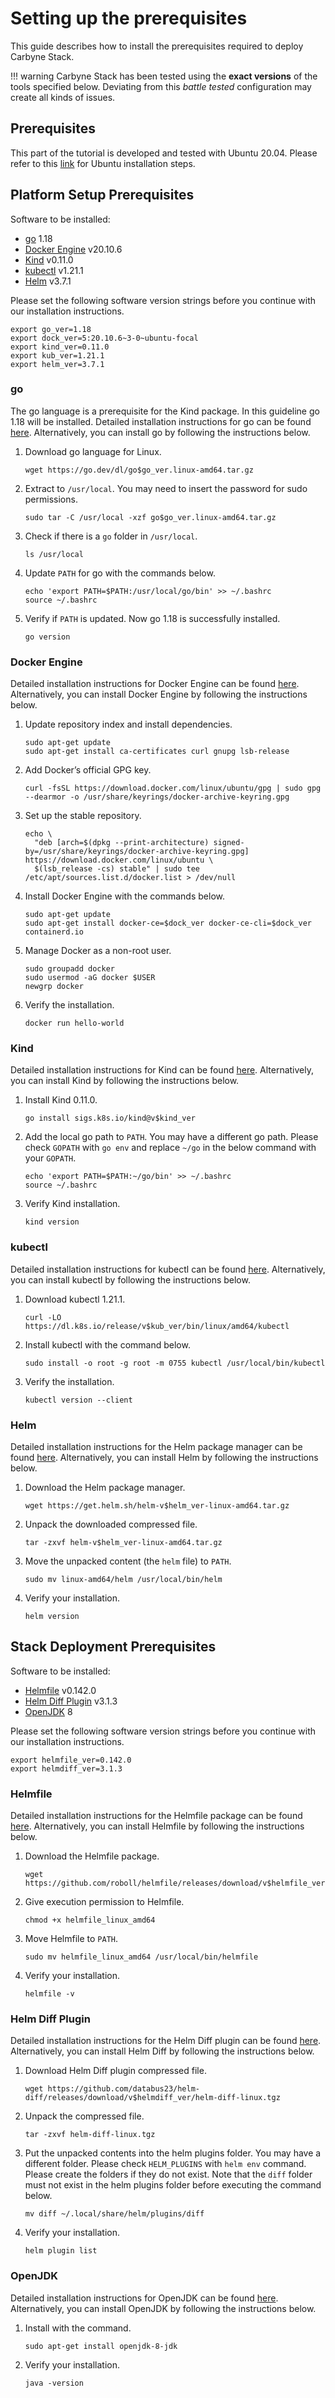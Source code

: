 # Setting up the prerequisites

This guide describes how to install the prerequisites required to deploy
Carbyne Stack.

!!! warning
    Carbyne Stack has been tested using the **exact versions** of the tools
    specified below. Deviating from this _battle tested_ configuration may
    create all kinds of issues.

## Prerequisites

This part of the tutorial is developed and tested with Ubuntu 20.04.
Please refer to this [link](https://ubuntu.com/tutorials/install-ubuntu-desktop)
for Ubuntu installation steps.

## Platform Setup Prerequisites

Software to be installed:

- [go](https://go.dev/doc/install) 1.18
- [Docker Engine](https://docs.docker.com/engine/install/ubuntu/) v20.10.6
- [Kind](https://kind.sigs.k8s.io/) v0.11.0
- [kubectl](https://kubernetes.io/docs/tasks/tools/install-kubectl-linux/) v1.21.1
- [Helm](https://helm.sh/docs/intro/install/) v3.7.1

Please set the following software version strings before you continue with our
installation instructions.

```shell
export go_ver=1.18
export dock_ver=5:20.10.6~3-0~ubuntu-focal
export kind_ver=0.11.0
export kub_ver=1.21.1
export helm_ver=3.7.1
```

### go

The go language is a prerequisite for the Kind package.
In this guideline go 1.18 will be installed.
Detailed installation instructions for go can be found [here](https://go.dev/doc/install).
Alternatively, you can install go by following the instructions below.

1. Download go language for Linux.

    ```shell
    wget https://go.dev/dl/go$go_ver.linux-amd64.tar.gz
    ```

2. Extract to `/usr/local`. You may need to insert the password for sudo permissions.

    ```shell
    sudo tar -C /usr/local -xzf go$go_ver.linux-amd64.tar.gz
    ```

3. Check if there is a `go` folder in `/usr/local`.

    ```shell
    ls /usr/local
    ```

4. Update `PATH` for go with the commands below.

    ```shell
    echo 'export PATH=$PATH:/usr/local/go/bin' >> ~/.bashrc
    source ~/.bashrc
    ```

5. Verify if `PATH` is updated. Now go 1.18 is successfully installed.

    ```shell
    go version
    ```

### Docker Engine

Detailed installation instructions for Docker Engine can be found
[here](https://docs.docker.com/engine/install/ubuntu/).
Alternatively, you can install Docker Engine by following the instructions below.

1. Update repository index and install dependencies.

    ```shell
    sudo apt-get update
    sudo apt-get install ca-certificates curl gnupg lsb-release
    ```

2. Add Docker’s official GPG key.

    ```shell
    curl -fsSL https://download.docker.com/linux/ubuntu/gpg | sudo gpg --dearmor -o /usr/share/keyrings/docker-archive-keyring.gpg
    ```

3. Set up the stable repository.

    ```shell
    echo \
      "deb [arch=$(dpkg --print-architecture) signed-by=/usr/share/keyrings/docker-archive-keyring.gpg] https://download.docker.com/linux/ubuntu \
      $(lsb_release -cs) stable" | sudo tee /etc/apt/sources.list.d/docker.list > /dev/null
    ```

4. Install Docker Engine with the commands below.

    ```shell
    sudo apt-get update
    sudo apt-get install docker-ce=$dock_ver docker-ce-cli=$dock_ver containerd.io
    ```

5. Manage Docker as a non-root user.

    ```shell
    sudo groupadd docker
    sudo usermod -aG docker $USER
    newgrp docker
    ```

6. Verify the installation.

    ```shell
    docker run hello-world
    ```

### Kind

Detailed installation instructions for Kind can be found [here](https://kind.sigs.k8s.io/).
Alternatively, you can install Kind by following the instructions below.

1. Install Kind 0.11.0.

    ```shell
    go install sigs.k8s.io/kind@v$kind_ver
    ```

2. Add the local go path to `PATH`.
   You may have a different go path.
   Please check `GOPATH` with `go env` and replace `~/go` in the below
   command with your `GOPATH`.

    ```shell
    echo 'export PATH=$PATH:~/go/bin' >> ~/.bashrc 
    source ~/.bashrc
    ```

3. Verify Kind installation.

    ```shell
    kind version
    ```

### kubectl

Detailed installation instructions for kubectl can be found
[here](https://kubernetes.io/docs/tasks/tools/install-kubectl-linux/).
Alternatively, you can install kubectl by following the instructions below.

1. Download kubectl 1.21.1.

    ```shell
    curl -LO https://dl.k8s.io/release/v$kub_ver/bin/linux/amd64/kubectl
    ```

2. Install kubectl with the command below.

    ```shell
    sudo install -o root -g root -m 0755 kubectl /usr/local/bin/kubectl
    ```

3. Verify the installation.

    ```shell
    kubectl version --client
    ```

### Helm

Detailed installation instructions for the Helm package manager can be found
[here](https://helm.sh/docs/intro/install/).
Alternatively, you can install Helm by following the instructions below.

1. Download the Helm package manager.

    ```shell
    wget https://get.helm.sh/helm-v$helm_ver-linux-amd64.tar.gz
    ```

2. Unpack the downloaded compressed file.

    ```shell
    tar -zxvf helm-v$helm_ver-linux-amd64.tar.gz
    ```

3. Move the unpacked content (the `helm` file) to `PATH`.

    ```shell
    sudo mv linux-amd64/helm /usr/local/bin/helm
    ```

4. Verify your installation.

    ```shell
    helm version
    ```

## Stack Deployment Prerequisites

Software to be installed:

- [Helmfile](https://github.com/roboll/helmfile) v0.142.0
- [Helm Diff Plugin](https://github.com/databus23/helm-diff) v3.1.3
- [OpenJDK](https://openjdk.java.net/install/) 8

Please set the following software version strings before you continue with our
installation instructions.

```shell
export helmfile_ver=0.142.0
export helmdiff_ver=3.1.3
```

### Helmfile

Detailed installation instructions for the Helmfile package can be found
[here](https://github.com/roboll/helmfile).
Alternatively, you can install Helmfile by following the instructions below.

1. Download the Helmfile package.

    ```shell
    wget https://github.com/roboll/helmfile/releases/download/v$helmfile_ver/helmfile_linux_amd64
    ```

2. Give execution permission to Helmfile.

    ```shell
    chmod +x helmfile_linux_amd64
    ```

3. Move Helmfile to `PATH`.

    ```shell
    sudo mv helmfile_linux_amd64 /usr/local/bin/helmfile
    ```

4. Verify your installation.

    ```shell
    helmfile -v
    ```

### Helm Diff Plugin

Detailed installation instructions for the Helm Diff plugin can be found
[here](https://github.com/databus23/helm-diff).
Alternatively, you can install Helm Diff by following the instructions below.

1. Download Helm Diff plugin compressed file.

    ```shell
    wget https://github.com/databus23/helm-diff/releases/download/v$helmdiff_ver/helm-diff-linux.tgz
    ```

2. Unpack the compressed file.

    ```shell
    tar -zxvf helm-diff-linux.tgz
    ```

3. Put the unpacked contents into the helm plugins folder.
   You may have a different folder.
   Please check `HELM_PLUGINS` with `helm env` command.
   Please create the folders if they do not exist.
   Note that the `diff` folder must not exist in the helm plugins folder before
   executing the command below.

    ```shell
    mv diff ~/.local/share/helm/plugins/diff
    ```

4. Verify your installation.

    ```shell
    helm plugin list
    ```

### OpenJDK

Detailed installation instructions for OpenJDK can be found
[here](https://openjdk.java.net/install/).
Alternatively, you can install OpenJDK by following the instructions below.

1. Install with the command.

    ```shell
    sudo apt-get install openjdk-8-jdk
    ```

2. Verify your installation.

    ```shell
    java -version
    ```
